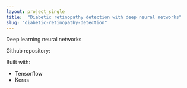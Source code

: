 ```yaml
---
layout: project_single
title:  "Diabetic retinopathy detection with deep neural networks"
slug: "diabetic-retinopathy-detection"
---
```


Deep learning neural networks

Github repository:



Built with:
* Tensorflow
* Keras